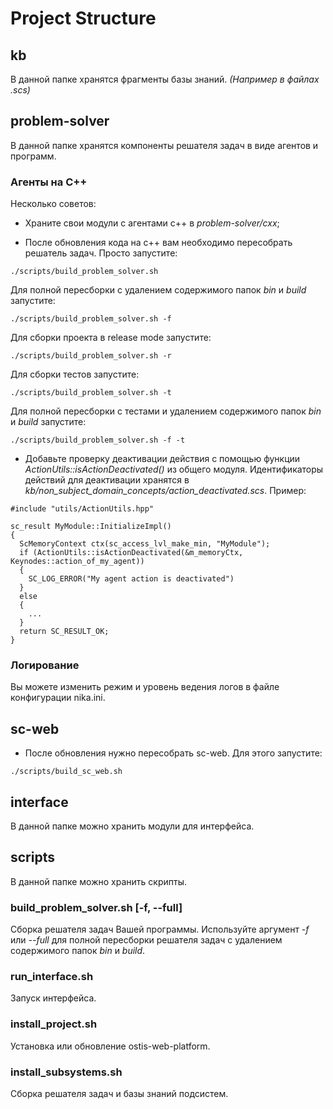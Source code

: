 # Project Structure

## kb
В данной папке хранятся фрагменты базы знаний. *(Например в файлах .scs)*

## problem-solver
В данной папке хранятся компоненты решателя задач в виде агентов и программ.

### Агенты на C++
Несколько советов:

- Храните свои модули с агентами c++ в *problem-solver/cxx*;

- После обновления кода на c++ вам необходимо пересобрать решатель задач. Просто запустите:
```
./scripts/build_problem_solver.sh
```
Для полной пересборки с удалением содержимого папок *bin* и *build* запустите:
```
./scripts/build_problem_solver.sh -f
```
Для сборки проекта в release mode запустите:
```
./scripts/build_problem_solver.sh -r
```
Для сборки тестов запустите:
```
./scripts/build_problem_solver.sh -t
```
Для полной пересборки с тестами и удалением содержимого папок *bin* и *build* запустите:
```
./scripts/build_problem_solver.sh -f -t
```

- Добавьте проверку деактивации действия с помощью функции *ActionUtils::isActionDeactivated()* из общего модуля. Идентификаторы действий для деактивации хранятся в *kb/non_subject_domain_concepts/action_deactivated.scs*. Пример:
```
#include "utils/ActionUtils.hpp"

sc_result MyModule::InitializeImpl()
{
  ScMemoryContext ctx(sc_access_lvl_make_min, "MyModule");
  if (ActionUtils::isActionDeactivated(&m_memoryCtx, Keynodes::action_of_my_agent))
  {
    SC_LOG_ERROR("My agent action is deactivated")
  }
  else
  {
    ...
  }
  return SC_RESULT_OK;
}
```

### Логирование
Вы можете изменить режим и уровень ведения логов в файле конфигурации nika.ini.

## sc-web
- После обновления нужно пересобрать sc-web. Для этого запустите:
```
./scripts/build_sc_web.sh
```

## interface
В данной папке можно хранить модули для интерфейса.

## scripts
В данной папке можно хранить скрипты.

### build_problem_solver.sh [-f, --full]
Сборка решателя задач Вашей программы. Используйте аргумент *-f* или *--full* для полной пересборки решателя задач с удалением содержимого папок *bin* и *build*.

### run_interface.sh
Запуск интерфейса.

### install_project.sh
Установка или обновление ostis-web-platform.

### install_subsystems.sh
Сборка решателя задач и базы знаний подсистем.

